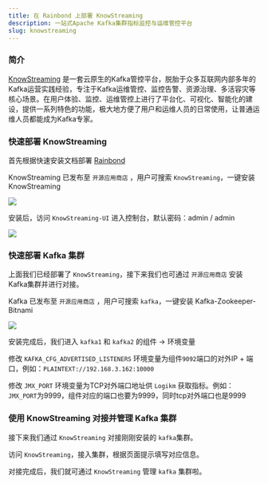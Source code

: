 ```yaml
---
title: 在 Rainbond 上部署 KnowStreaming
description: 一站式Apache Kafka集群指标监控与运维管控平台
slug: knowstreaming
---
```


### 简介

[KnowStreaming](https://github.com/didi/KnowStreaming) 是一套云原生的Kafka管控平台，脱胎于众多互联网内部多年的Kafka运营实践经验，专注于Kafka运维管控、监控告警、资源治理、多活容灾等核心场景。在用户体验、监控、运维管控上进行了平台化、可视化、智能化的建设，提供一系列特色的功能，极大地方便了用户和运维人员的日常使用，让普通运维人员都能成为Kafka专家。

### 快速部署 KnowStreaming

首先根据快速安装文档部署 [Rainbond](/docs/quick-start/quick-install/)

KnowStreaming 已发布至 `开源应用商店` ，用户可搜索 `KnowStreaming`，一键安装 KnowStreaming

![](https://static.goodrain.com/wechat/logikm/1.png)

安装后，访问 `KnowStreaming-UI` 进入控制台，默认密码：admin / admin

![](https://static.goodrain.com/wechat/logikm/2.png)

### 快速部署 Kafka 集群

上面我们已经部署了 `KnowStreaming`，接下来我们也可通过 `开源应用商店` 安装Kafka集群并进行对接。

Kafka 已发布至 `开源应用商店` ，用户可搜索 `kafka`，一键安装 Kafka-Zookeeper-Bitnami

![](https://static.goodrain.com/wechat/logikm/install-kafka.png)



安装完成后，我们进入 `kafka1` 和 `kafka2` 的组件 -> 环境变量

修改 `KAFKA_CFG_ADVERTISED_LISTENERS` 环境变量为组件`9092`端口的对外IP + 端口，例如：`PLAINTEXT://192.168.3.162:10000`

修改 `JMX_PORT` 环境变量为TCP对外端口地址供 `Logikm` 获取指标。例如：`JMX_PORT`为9999，组件对应的端口也要为9999，同时tcp对外端口也是9999



### 使用 KnowStreaming 对接并管理 Kafka 集群

接下来我们通过 `KnowStreaming` 对接刚刚安装的 `kafka`集群。

访问 `KnowStreaming`，接入集群，根据页面提示填写对应信息。

对接完成后，我们就可通过 `KnowStreaming` 管理 `kafka` 集群啦。